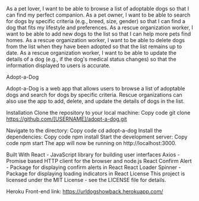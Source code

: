 As a pet lover, I want to be able to browse a list of adoptable dogs so that I can find my perfect companion. As a pet owner, I want to be able to search for dogs by specific criteria (e.g., breed, size, gender) so that I can find a dog that fits my lifestyle and preferences. As a rescue organization worker, I want to be able to add new dogs to the list so that I can help more pets find homes. As a rescue organization worker, I want to be able to delete dogs from the list when they have been adopted so that the list remains up to date. As a rescue organization worker, I want to be able to update the details of a dog (e.g., if the dog's medical status changes) so that the information displayed to users is accurate.


Adopt-a-Dog

Adopt-a-Dog is a web app that allows users to browse a list of adoptable dogs and search for dogs by specific criteria. Rescue organizations can also use the app to add, delete, and update the details of dogs in the list.

Installation
Clone the repository to your local machine:
Copy code
git clone https://github.com/[USERNAME]/adopt-a-dog.git

Navigate to the directory:
Copy code
cd adopt-a-dog
Install the dependencies:
Copy code
npm install
Start the development server:
Copy code
npm start
The app will now be running on http://localhost:3000.

Built With
React - JavaScript library for building user interfaces
Axios - Promise based HTTP client for the browser and node.js
React Confirm Alert - Package for displaying confirm alerts in React
React Loader Spinner - Package for displaying loading indicators in React
License
This project is licensed under the MIT License - see the LICENSE file for details.

Heroku Front-end link:
https://urldogshowback.herokuapp.com/
